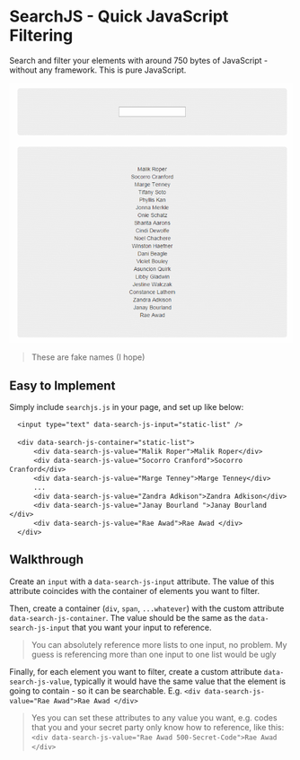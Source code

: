 # SearchJS - Quick JavaScript Filtering
Search and filter your elements with around 750 bytes of JavaScript - without any framework. This is pure JavaScript.

![demo](/resources/demo.gif)

> These are fake names (I hope)

## Easy to Implement

Simply include `searchjs.js` in your page, and set up like below:

      <input type="text" data-search-js-input="static-list" />

      <div data-search-js-container="static-list">
          <div data-search-js-value="Malik Roper">Malik Roper</div>
          <div data-search-js-value="Socorro Cranford">Socorro Cranford</div>
          <div data-search-js-value="Marge Tenney">Marge Tenney</div>
          ...
          <div data-search-js-value="Zandra Adkison">Zandra Adkison</div>
          <div data-search-js-value="Janay Bourland ">Janay Bourland </div>
          <div data-search-js-value="Rae Awad">Rae Awad </div>
      </div>
      
## Walkthrough

Create an `input` with a `data-search-js-input` attribute. The value of this attribute coincides with the container of elements you want to filter.

Then, create a container (`div`, `span`, `...whatever`) with the custom attribute `data-search-js-container`. The value should be the same as the `data-search-js-input` that you want your input to reference.

> You can absolutely reference more lists to one input, no problem. My guess is referencing more than one input to one list would be ugly

Finally, for each element you want to filter, create a custom attribute `data-search-js-value`, typically it would have the same value that the element is going to contain - so it can be searchable. E.g. `<div data-search-js-value="Rae Awad">Rae Awad </div>`

> Yes you can set these attributes to any value you want, e.g. codes that you and your secret party only know how to reference, like this: `<div data-search-js-value="Rae Awad 500-Secret-Code">Rae Awad </div>`
